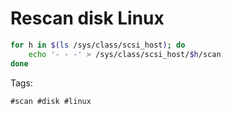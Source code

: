# Rescan disk Linux

```bash
for h in $(ls /sys/class/scsi_host); do
    echo '- - -' > /sys/class/scsi_host/$h/scan
done
```

Tags:
```
#scan #disk #linux
```
